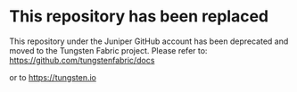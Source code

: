 # This repository has been replaced

This repository under the Juniper GitHub account has been deprecated and moved
to the Tungsten Fabric project. Please refer to:
https://github.com/tungstenfabric/docs

or to https://tungsten.io
